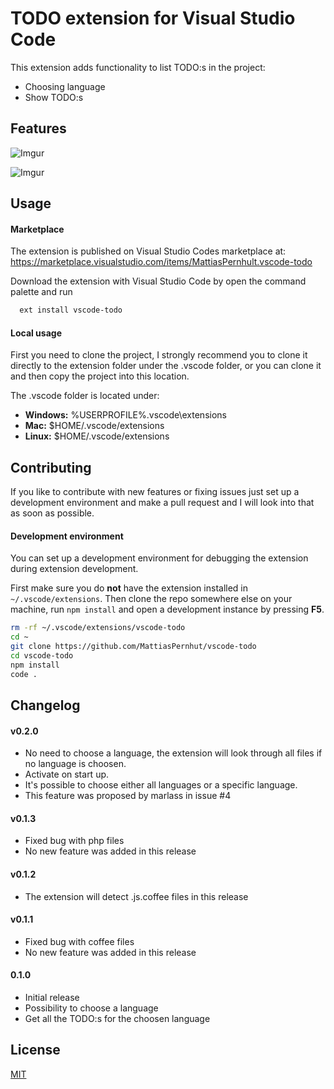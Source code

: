 # TODO extension for Visual Studio Code

This extension adds functionality to list TODO:s in the project:

- Choosing language
- Show TODO:s

## Features

![Imgur](http://i.imgur.com/gGdE7CX.gif?1)

![Imgur](http://i.imgur.com/dLL4K3g.gif?1)

## Usage

#### Marketplace
The extension is published on Visual Studio Codes marketplace at:
https://marketplace.visualstudio.com/items/MattiasPernhult.vscode-todo

Download the extension with Visual Studio Code by open the command palette and run
```bash
  ext install vscode-todo
```

#### Local usage
First you need to clone the project, I strongly recommend you to clone it directly to the extension folder under the .vscode folder, or you can clone it and then copy the project into this location.

The .vscode folder is located under:
* **Windows:** %USERPROFILE%\.vscode\extensions
* **Mac:** $HOME/.vscode/extensions
* **Linux:** $HOME/.vscode/extensions

## Contributing
If you like to contribute with new features or fixing issues just set up a development environment and make a pull request and I will look into that as soon as possible.

#### Development environment
You can set up a development environment for debugging the extension during extension development.

First make sure you do **not** have the extension installed in `~/.vscode/extensions`. Then clone the repo somewhere else on your machine, run `npm install` and open a development instance by pressing **F5**.

```bash
rm -rf ~/.vscode/extensions/vscode-todo
cd ~
git clone https://github.com/MattiasPernhut/vscode-todo
cd vscode-todo
npm install
code . 
```

## Changelog
#### v0.2.0
* No need to choose a language, the extension will look through all files if no language is choosen.
* Activate on start up.
* It's possible to choose either all languages or a specific language.
* This feature was proposed by marlass in issue #4

#### v0.1.3
* Fixed bug with php files
* No new feature was added in this release

#### v0.1.2
* The extension will detect .js.coffee files in this release

#### v0.1.1
* Fixed bug with coffee files
* No new feature was added in this release

#### 0.1.0
* Initial release
* Possibility to choose a language
* Get all the TODO:s for the choosen language

## License
[MIT](LICENSE)
